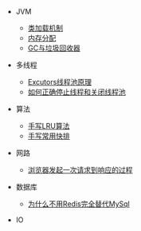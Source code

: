 - JVM

  - [类加载机制](jvm/classloader.md)
  - [内存分配](jvm/内存分配.md)
  - [GC与垃圾回收器](jvm/gc.md)

- 多线程

  - [Excutors线程池原理](thread/excutors-principle.md)
  - [如何正确停止线程和关闭线程池](thread/how-to-close-thread-and-threadpool.md)

- 算法
  - [手写LRU算法](algorithm/lru-handwriting.md)
  - [手写常用快排](algorithm/sorting-algorithm.md)
- 网路

  - [浏览器发起一次请求到响应的过程](net/life-of-a-request.md)
- 数据库

  - [为什么不用Redis完全替代MySql](database/why-not-redis-replace-mysql.md)

- IO

  

